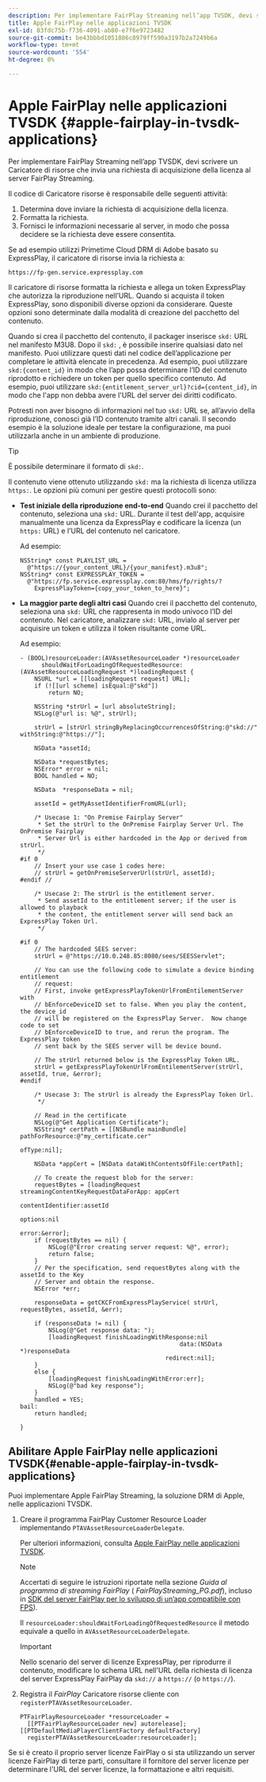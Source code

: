 ```yaml
---
description: Per implementare FairPlay Streaming nell’app TVSDK, devi scrivere un Caricatore di risorse che invia una richiesta di acquisizione della licenza al server FairPlay Streaming.
title: Apple FairPlay nelle applicazioni TVSDK
exl-id: 83fdc75b-f736-4091-ab80-e7f6e9723482
source-git-commit: be43bbbd1051886c8979ff590a3197b2a7249b6a
workflow-type: tm+mt
source-wordcount: '554'
ht-degree: 0%

---
```


# Apple FairPlay nelle applicazioni TVSDK  {#apple-fairplay-in-tvsdk-applications}

Per implementare FairPlay Streaming nell’app TVSDK, devi scrivere un Caricatore di risorse che invia una richiesta di acquisizione della licenza al server FairPlay Streaming.

Il codice di Caricatore risorse è responsabile delle seguenti attività:

1. Determina dove inviare la richiesta di acquisizione della licenza.
1. Formatta la richiesta.
1. Fornisci le informazioni necessarie al server, in modo che possa decidere se la richiesta deve essere consentita.

Se ad esempio utilizzi Primetime Cloud DRM di Adobe basato su ExpressPlay, il caricatore di risorse invia la richiesta a:

```
https://fp-gen.service.expressplay.com
```

Il caricatore di risorse formatta la richiesta e allega un token ExpressPlay che autorizza la riproduzione nell’URL. Quando si acquista il token ExpressPlay, sono disponibili diverse opzioni da considerare. Queste opzioni sono determinate dalla modalità di creazione del pacchetto del contenuto.

Quando si crea il pacchetto del contenuto, il packager inserisce `skd:` URL nel manifesto M3U8. Dopo il `skd:` , è possibile inserire qualsiasi dato nel manifesto. Puoi utilizzare questi dati nel codice dell’applicazione per completare le attività elencate in precedenza. Ad esempio, puoi utilizzare `skd:{content_id}` in modo che l’app possa determinare l’ID del contenuto riprodotto e richiedere un token per quello specifico contenuto. Ad esempio, puoi utilizzare `skd:{entitlement_server_url}?cid={content_id}`, in modo che l&#39;app non debba avere l&#39;URL del server dei diritti codificato.

Potresti non aver bisogno di informazioni nel tuo `skd:` URL se, all’avvio della riproduzione, conosci già l’ID contenuto tramite altri canali. Il secondo esempio è la soluzione ideale per testare la configurazione, ma puoi utilizzarla anche in un ambiente di produzione.

>[!TIP]
>
>È possibile determinare il formato di `skd:`.

Il contenuto viene ottenuto utilizzando `skd:` ma la richiesta di licenza utilizza `https:`. Le opzioni più comuni per gestire questi protocolli sono:

* **Test iniziale della riproduzione end-to-end** Quando crei il pacchetto del contenuto, seleziona una `skd:` URL. Durante il test dell&#39;app, acquisire manualmente una licenza da ExpressPlay e codificare la licenza (un `https:` URL) e l’URL del contenuto nel caricatore.

   Ad esempio:

   ```
   NSString* const PLAYLIST_URL =  
     @"https://{your_content_URL}/{your_manifest}.m3u8"; 
   NSString* const EXPRESSPLAY_TOKEN =  
     @"https://fp.service.expressplay.com:80/hms/fp/rights/? 
       ExpressPlayToken={copy_your_token_to_here}";
   ```

* **La maggior parte degli altri casi** Quando crei il pacchetto del contenuto, seleziona una `skd:` URL che rappresenta in modo univoco l’ID del contenuto. Nel caricatore, analizzare `skd:` URL, invialo al server per acquisire un token e utilizza il token risultante come URL.

   Ad esempio:

   ```
   - (BOOL)resourceLoader:(AVAssetResourceLoader *)resourceLoader  
         shouldWaitForLoadingOfRequestedResource:(AVAssetResourceLoadingRequest *)loadingRequest { 
       NSURL *url = [[loadingRequest request] URL]; 
       if (![[url scheme] isEqual:@"skd"]) 
           return NO; 
   
       NSString *strUrl = [url absoluteString]; 
       NSLog(@"url is: %@", strUrl); 
   
       strUrl = [strUrl stringByReplacingOccurrencesOfString:@"skd://" withString:@"https://"]; 
   
       NSData *assetId; 
   
       NSData *requestBytes; 
       NSError* error = nil; 
       BOOL handled = NO; 
   
       NSData  *responseData = nil; 
   
       assetId = getMyAssetIdentifierFromURL(url); 
   
       /* Usecase 1: "On Premise Fairplay Server" 
        * Set the strUrl to the OnPremise Fairplay Server Url. The OnPremise Fairplay  
        * Server Url is either hardcoded in the App or derived from strUrl. 
        */ 
   #if 0  
       // Insert your use case 1 codes here: 
       // strUrl = getOnPremiseServerUrl(strUrl, assetId); 
   #endif // 
   
       /* Usecase 2: The strUrl is the entitlement server. 
        * Send assetId to the entitlement server; if the user is allowed to playback  
        * the content, the entitlement server will send back an ExpressPlay Token Url. 
        */ 
   
   #if 0 
       // The hardcoded SEES server: 
       strUrl = @"https://10.0.248.85:8080/sees/SEESServlet"; 
   
       // You can use the following code to simulate a device binding entitlement  
       // request:  
       // First, invoke getExpressPlayTokenUrlFromEntilementServer with  
       // bEnforceDeviceID set to false. When you play the content, the device_id  
       // will be registered on the ExpressPlay Server.  Now change code to set  
       // bEnforceDeviceID to true, and rerun the program. The ExpressPlay token  
       // sent back by the SEES server will be device bound. 
   
       // The strUrl returned below is the ExpressPlay Token URL. 
       strUrl = getExpressPlayTokenUrlFromEntilementServer(strUrl, assetId, true, &error); 
   #endif 
   
       /* Usecase 3: The strUrl is already the ExpressPlay Token Url. 
        */ 
   
       // Read in the certificate 
       NSLog(@"Get Application Certificate"); 
       NSString* certPath = [[NSBundle mainBundle] pathForResource:@"my_certificate.cer"  
                                                            ofType:nil]; 
   
       NSData *appCert = [NSData dataWithContentsOfFile:certPath]; 
   
       // To create the request blob for the server: 
       requestBytes = [loadingRequest streamingContentKeyRequestDataForApp: appCert 
                                                         contentIdentifier:assetId  
                                                                   options:nil  
                                                                     error:&error]; 
       if (requestBytes == nil) { 
           NSLog(@"Error creating server request: %@", error); 
           return false; 
       } 
       // Per the specification, send requestBytes along with the assetId to the Key 
       // Server and obtain the response. 
       NSError *err; 
   
       responseData = getCKCFromExpressPlayService( strUrl, requestBytes, assetId, &err); 
   
       if (responseData != nil) { 
           NSLog(@"Get response data: "); 
           [loadingRequest finishLoadingWithResponse:nil  
                                                data:(NSData *)responseData 
                                            redirect:nil]; 
       } 
       else { 
           [loadingRequest finishLoadingWithError:err]; 
           NSLog(@"bad key response"); 
       } 
       handled = YES; 
   bail: 
       return handled; 
   
   }
   ```

## Abilitare Apple FairPlay nelle applicazioni TVSDK{#enable-apple-fairplay-in-tvsdk-applications}

Puoi implementare Apple FairPlay Streaming, la soluzione DRM di Apple, nelle applicazioni TVSDK.

1. Creare il programma FairPlay Customer Resource Loader implementando `PTAVAssetResourceLoaderDelegate`.

   Per ulteriori informazioni, consulta [Apple FairPlay nelle applicazioni TVSDK](../../../tvsdk-1.4-for-ios/c-psdk-ios-1.4-drm-content-security/c-psdk-ios-1.4-apple-fairplay-tvsdk/c-psdk-ios-1.4-apple-fairplay-tvsdk.md).

   >[!NOTE]
   >
   >Accertati di seguire le istruzioni riportate nella sezione *Guida al programma di streaming FairPlay* ( *FairPlayStreaming_PG.pdf*), incluso in [SDK del server FairPlay per lo sviluppo di un’app compatibile con FPS](https://developer.apple.com/services-account/download?path=/Developer_Tools/FairPlay_Streaming_SDK/FairPlay_Streaming_Server_SDK.zip)).

   Il `resourceLoader:shouldWaitForLoadingOfRequestedResource` il metodo equivale a quello in `AVAssetResourceLoaderDelegate`.

   >[!IMPORTANT]
   >
   >Nello scenario del server di licenze ExpressPlay, per riprodurre il contenuto, modificare lo schema URL nell&#39;URL della richiesta di licenza del server ExpressPlay FairPlay da `skd://` a `https://` (o `https://`).

1. Registra il *FairPlay* Caricatore risorse cliente con `registerPTAVAssetResourceLoader`.

   ```
   PTFairPlayResourceLoader *resourceLoader =  
     [[PTFairPlayResourceLoader new] autorelease];  
   [[PTDefaultMediaPlayerClientFactory defaultFactory]  
     registerPTAVAssetResourceLoader:resourceLoader];
   ```

Se si è creato il proprio server licenze FairPlay o si sta utilizzando un server licenze FairPlay di terze parti, consultare il fornitore del server licenze per determinare l&#39;URL del server licenze, la formattazione e altri requisiti.

